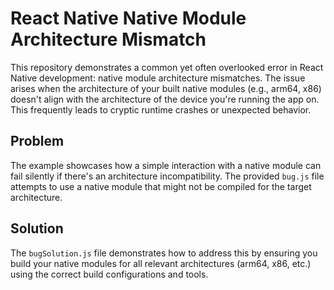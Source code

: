 # React Native Native Module Architecture Mismatch

This repository demonstrates a common yet often overlooked error in React Native development: native module architecture mismatches.  The issue arises when the architecture of your built native modules (e.g., arm64, x86) doesn't align with the architecture of the device you're running the app on.  This frequently leads to cryptic runtime crashes or unexpected behavior.

## Problem
The example showcases how a simple interaction with a native module can fail silently if there's an architecture incompatibility. The provided `bug.js` file attempts to use a native module that might not be compiled for the target architecture.

## Solution
The `bugSolution.js` file demonstrates how to address this by ensuring you build your native modules for all relevant architectures (arm64, x86, etc.) using the correct build configurations and tools.